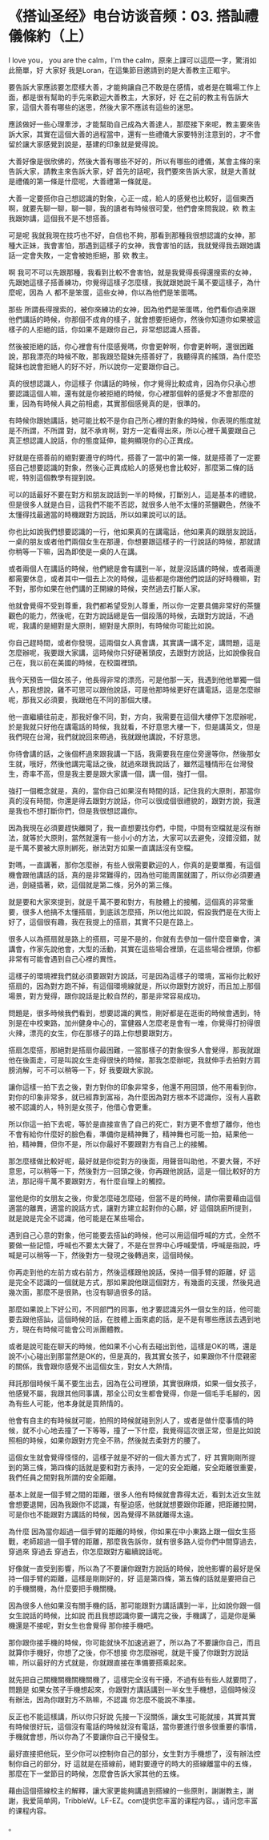 # 《搭讪圣经》电台访谈音频：03. 搭訕禮儀條約（上）

I love you， you are the calm，I'm the calm，原來上課可以這麼一字，驚消如此簡單，好 大家好 我是Loran，在這集節目邀請到的是大善教主正眶宇。

要告訴大家應該要怎麼樣大善，才能夠讓自己不敢是在感情，或者是在職場工作上面，都是很有幫助的手先來歡迎大善教主，大家好，好 在之前的教主有告訴大家，這個大善有哪些的迷思，然後大家不應該有這些的迷思。

應該做好一些心理牽涉，才能幫助自己成為大善達人，那麼接下來呢，教主要來告訴大家，其實在這個大善的過程當中，還有一些禮儀大家要特別注意到的，才不會留於讓大家感覺到說是，基建的印象就是覺得說。

大善好像是很欣佛的，然後大善有哪些不好的，所以有哪些的禮儀，某會主條的來告訴大家，請教主來告訴大家，好 首先的話呢，我們要來告訴大家，就是大善就是禮儀的第一條是什麼呢，大善禮第一條就是。

大善一定要搭你自己想認識的對象，心正一成，給人的感覺也比較好，這個東西啊，就要先聊一聊，聊一聊，我的讀者有時候很可愛，他們會來問我說，欸 教主 我跟妳講，這個我不是不想搭善。

可是呢 我就我現在技巧也不好，自信也不夠，那看到那種我很想認識的女神，那種大正妹，我會害怕，那遇到這樣子的女神，我會害怕的話，我就覺得我去跟她講話一定會失敗，一定會被她拒絕，那 欸 教主。

啊 我可不可以先跟那種，我看到比較不會害怕，就是我覺得長得還搜索的女神，先跟她這樣子搭善練功，你覺得這樣子怎麼樣，我就跟她說千萬不要這樣子，為什麼呢，因為 人 都不是笨蛋，這些女神，你以為他們是笨蛋嗎。

那些 所謂長得搜索的，被你來練功的女神，因為他們是笨蛋嗎，他們看你過來跟他們講話的時候，你那個不成肯的樣子，就會想要拒絕你，然後你知道你如果被這樣子的人拒絕的話，你如果不是跟你自己，非常想認識人搭善。

然後被拒絕的話，你心裡會有什麼感覺嗎，你會更幹啊，你會更幹啊，還很困難說，那我漂亮的時候不敢，那我跟恐龍妹先搭善好了，我聽得真的搖頭，為什麼恐龍妹也說會拒絕人的好不好，所以說你一定要跟你自己。

真的很想認識人，你這樣子 你講話的時候，你才覺得比較成肯，因為你只承心想要認識這個人嘛，還有就是你被拒絕的時候，你心裡那個幹的感覺才不會那麼的重，因為有時候人員之前相處，其實那個感覺真的是，很準的。

有時候你跟她講話，她可能比較不是你自己所心裡的對象的時候，你表現的態度就是不所謂，不所謂 對，就不承肯啊，對方一定看得出來，所以心裡千萬要跟自己真正想認識人說話，你的態度延伸，能夠顯現你的心正異成。

好就是在搭善前的絕對要遵守的時代，搭善了一當中的第一條，就是搭善了一定要搭自己想要認識的對象，然後心正異成給人的感覺也會比較好，那麼第二條的話呢，特別這個教學有提到說。

可以的話最好不要在對方和朋友說話到一半的時候，打斷別人，這是基本的禮貌，但是很多人就是白目，這我們不能不否認，就很多人他不太懂的茶鹽觀色，然後不太懂得找最適當的時機跟對方說話，所以如果說可以的話。

你也比如說我們想要認識的一行，他如果真的在講電話，他如果真的跟朋友說話，一桌的朋友或者他們兩個女生在那邊，你想要跟這樣子的一行說話的時候，那就請你稍等一下嘛，因為即使是一桌的人在講。

或者兩個人在講話的時候，他們總是會有講到一半，就是沒話講的時候，或者兩邊都需要休息，或者其中一個去上次的時候，這些都是你跟他們說話的好時機嘛，對不對，那你如果在他們講的正開線的時候，突然過去打斷人家。

他就會覺得不受到尊重，我們都希望受別人尊重，所以你一定要具備非常好的茶鹽觀色的能力，然後呢，在對方說話總是告一個段落的時候，去跟對方說話，不過呢，我講的是絕對是大原則，絕對是大原則，有時候你可能比如說。

你自己趕時間，或者你發現，這兩個女人真會講，其實講一講不定，講問題，這是怎麼辦呢，我要跟大家講，這時候你只好硬著頭皮，去跟對方說話，比如說像我自己在，我以前在美國的時候，在校園裡頭。

我今天預告一個女孩子，他長得非常的漂亮，可是他那一天，我遇到他他單獨一個人，那我想說，雞不可思可以跟他說話，可是他那時候更好在講電話，這是怎麼辦呢，那我又必須要，我跟他在不同的那個大樓。

他一直繼續往前走，那我好像不同，對，方向，我需要在這個大樓停下怎麼辦呢，於是我就只好他在講電話的時候，我就看，不好意思大樓一下，但是講英文，但是我們現在台灣，我們就說回來帶過，我就跟他講說，不好意思。

你待會講的話，之後個杯過來跟我講一下話，我需要我在座位旁邊等你，然後那女生就，哦好，然後他講完電話之後，就過來跟我說話了，雖然這種情形在台灣發生，奇率不高，但是我主要是跟大家講一個，講一個，強打一個。

強打一個概念就是，真的，當你自己如果沒有時間的話，記住我的大原則，那當你真的沒有時間，你還是得去跟對方說話，你可以很成個很禮貌的，跟對方說，我還是我也不想打斷你們，但是我很想認識你。

因為我現在必須要趕快離開了，我一直想要找你們，中間，中間有空檔就是沒有辦法，就等於大原則，當然就還有一些小小的方法，大家可以去避免，沒錯沒錯，就是千萬不要被大原則綁死，辦法對方如果一直講話沒有空檔。

對嗎，一直講著，那你怎麼辦，有些人很需要歡迎的人，你真的是要單獨，有這個機會跟他講話的話，真的是非常難得的，因為他可能周圍就圍了，所以你必須要通過，劍縫插著，欸，這個就是第二條，另外的第三條。

就是要和大家來提到，就是千萬不要和對方，有肢體上的接觸，這個真的非常重要，很多人他搞不太懂搭扇，到底該怎麼搭，所以他比如說，假設我們是在大街上好了，這個很有趣，我在我提上的搭扇，其實不只是在路上。

很多人以為搭扇就是路上的搭扇，可是不是的，你就有去參加一個什麼音樂會，演講會，作家先說他會，大型的活動，其實在這些場合裡頭，在這些場合裡頭，你都非常有可能會遇到自己心裡的異性。

這樣子的環境裡我們就必須要跟對方說話，可是因為這樣子的環境，富裕你比較好搭扇的，因為對方跑不掉，有這個環境線就是，所以你跟對方說好，而且加上那個場景，對方覺得，跟你說話是比較自然的，那是非常容易成功。

問題是，很多時候我們看到，想要認識的異性，剛好都是在逛街的時候會遇到，特別是在中校東路，加州健身中心的，富健器人怎麼老是會有一堆，你覺得打扮得很火辣，漂亮的女生，你在那樣子的路上你想要跟對方。

搭扇怎麼搭，那絕對是搭扇你最困難，一當那樣子的對象很多人會覺得，那我就跟他在後面走，可是叫說女生走得很快的時候，那我怎麼辦呢，我就伸手去拍對方肩膀消解，可不可以稍等一下，好 我要跟大家說。

讓你這樣一拍下去之後，對方對你的印象非常多，他還不用回頭，他不用看到你，對你的印象非常多，就已經靠到富裕，為什麼因為對方根本不認識你，沒有人喜歡被不認識的人，特別是女孩子，他借心會更重。

所以你這一拍下去呢，等於是直接宣告了自己的死亡，對方更不會想了離你，他也不會有給你什麼好的臉色看，準備你是精神舞了，精神舞也可能一拍，結果他一拍，精神舞，但你不是，所以你最好不要跟對方有自己上的接觸。

那怎麼樣做比較好呢，最好就是你從對方的後面，用聲音叫助他，不要大聲，不好意思，可以稍等一下，然後對方一回頭之後，你再跟他說話，這是一個比較好的方法，那記得千萬不要跟對方，有什麼自理上的觸控。

當他是你的女朋友之後，你愛怎麼碰怎麼碰，但當不是的時候，請你需要藉由這個適當的離異，適當的說話方式，讓對方建立起對你的心願，好 這個跳廚所提到，就是說是完全不認識，他可能是在某些場合。

遇到自己心意的對象，他可能要去搭訕的時候，他可以用這個呼喊的方式，全然不要做一些記憶，呼喊也不要太大聲了，不是在世界中心呼喊愛情，呼喊是指說，呼喊是可以稍等一下，然後對方一發現之後轉過來，這個時候。

你再走到他的左前方或右前方，然後這樣跟他說話，保持一個手臂的距離，好 這是完全不認識的一個就是方式，那如果說他跟這個對方，有幾面的支援，然後見過幾次面，那麼不是很熟，也沒有聊過很多的話。

那麼如果說上下好公司，不同部門的同事，他才要認識另外一個女生的話，他可能要去跟他搭訕，這個時候的話，在肢體上面來處的話，是不是有哪些應該去遇到地方，現在有時候可能會公司派團體教。

或者是說可能在聊天的時候，他如果不小心有去碰出到他，這樣是OK的嗎，還是說不小心碰出到那當然是OK的，但是真的，我其實女孩子，如果跟你不什麼親密的關係，我會跟你感覺不出這個女生，對女人大熱情。

拜託那個時候千萬不要生出去，因為在公司裡頭，其實很麻煩，如果一個女孩子，他感覺不屬，我跟其他同事講，那全公司女生都會覺得，你是一個毛手毛腳的，因為有些人可能，他本身就是買熱情的。

他會有自主的有時候就可能，拍照的時候就碰到別人了，或者是做什麼事情的時候，就不小心地去撞了一下等等，撞了一下什麼，我覺得這次很正常，但是比如說照相的時候，如果你跟對方完全不熟，然後就去柔對方的腰了。

這個女生就會覺得怪怪的，這樣子就是不好的一個大善方式了，好 其實剛剛所提到的第三條，第四條的話就是要和對方表持，一定的安全距離，安全距離很重要，我們任員之間對我所謂的安全距離。

基本上就是一個手臂之間的距離，很多人他有時候就會靠得太近，看到太近女生就會想要退開，因為我跟你不認識，有壓迫感，他就就想要跟你距離，把距離拉開，可是你也不能跟對方講話的時候，因為覺得不熟就離得太遠。

為什麼 因為當你超過一個手臂的距離的時候，你如果在中小東路上跟一個女生搭戰，老師超過一個手臂的距離，那麼我告訴你，就有很多路人從你們中間穿過去，穿過來 穿過去 穿過去，你怎麼跟對方繼續說話呢。

好像就一直受到影響，所以為了不要讓你跟對方說話的時候，說他影響的最好是保持一個手臂的距離，這樣是剛剛好的，好 這是第四條，第五條的話就是要把自己的手機關機，為什麼要把手機關機。

因為很多人他如果沒有關手機的話，那可能跟對方講話講到一半，比如說你跟一個女生說話的時候，比如說 而且我想認識你要一講完之後，手機講了，這是你是藥機還是不接呢，對女生也會覺得 那你接手機吧。

那你跟你接手機的時候，你可能就快不加速逃避了，所以為了不要讓你自己，而且就算你手機好，你想了之後，你不想接 你怎麼辦呢，就是干擾了你跟對方說話嘛，所以最好的方式就是，你就跟直接在準備要搭乘起來。

就先把自己關機關機關機關機了，這樣完全沒有干擾，不過有些有些人就要問了，問題是 如果女孩子手機想起來，你跟對方講話講到一半女生手機想，這個時候沒有辦法，因為你跟對方不熟嘛，不認識 你怎麼不能說不準接。

反正也不能這樣講，所以你只好說 先接一下沒關係，讓女生可能就接，其實其實有時候很好玩，這個沒有電話的時候就沒有電話，當你要進行很多很重要的事情，手機就會想，所以你為了不要讓你自己干擾發生。

最好直接把他玩，至少你可以控制你自己的部分，女生對方手機想了，沒有辦法控制你自己的部分，好 這就是在搭線前，絕對要遵守的時大的搭線離當中的五條，那麼在下一堂節目的時候，怎麼會告訴大家其他的五條。

藉由這個搭線校主的解釋，讓大家更能夠講過到搭線的一些原則，謝謝教主，謝謝，我爱简单网，TribbleW。LF-EZ。com提供您丰富的课程内容。，请问您丰富的课程内容。

。